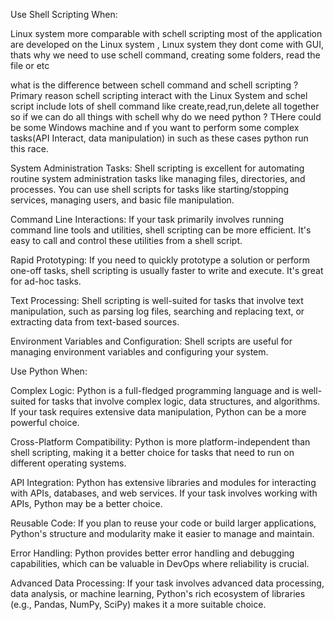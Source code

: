 Use Shell Scripting When:

Linux system more comparable with schell scripting most of the application are developed on the Linux system , Lınux system they dont come with GUI, thats why we need to use schell command, creating some folders, read the file or etc 

what is the difference between schell command and schell scripting ? Primary reason schell scripting interact with the Linux System and schel script include lots of shell command like create,read,run,delete all together so if we can do all things with schell why do we need python ? THere could be some Windows machine and ıf you want to perform some complex tasks(API Interact, data manipulation) in such as these cases python run this race. 

System Administration Tasks: Shell scripting is excellent for automating routine system administration tasks like managing files, directories, and processes. You can use shell scripts for tasks like starting/stopping services, managing users, and basic file manipulation.

Command Line Interactions: If your task primarily involves running command line tools and utilities, shell scripting can be more efficient. It's easy to call and control these utilities from a shell script.

Rapid Prototyping: If you need to quickly prototype a solution or perform one-off tasks, shell scripting is usually faster to write and execute. It's great for ad-hoc tasks.

Text Processing: Shell scripting is well-suited for tasks that involve text manipulation, such as parsing log files, searching and replacing text, or extracting data from text-based sources.

Environment Variables and Configuration: Shell scripts are useful for managing environment variables and configuring your system.

Use Python When:

Complex Logic: Python is a full-fledged programming language and is well-suited for tasks that involve complex logic, data structures, and algorithms. If your task requires extensive data manipulation, Python can be a more powerful choice.

Cross-Platform Compatibility: Python is more platform-independent than shell scripting, making it a better choice for tasks that need to run on different operating systems.

API Integration: Python has extensive libraries and modules for interacting with APIs, databases, and web services. If your task involves working with APIs, Python may be a better choice.

Reusable Code: If you plan to reuse your code or build larger applications, Python's structure and modularity make it easier to manage and maintain.

Error Handling: Python provides better error handling and debugging capabilities, which can be valuable in DevOps where reliability is crucial.

Advanced Data Processing: If your task involves advanced data processing, data analysis, or machine learning, Python's rich ecosystem of libraries (e.g., Pandas, NumPy, SciPy) makes it a more suitable choice.